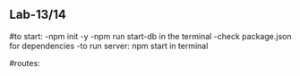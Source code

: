 ## Lab-13/14

#to start:
-npm init -y
-npm run start-db in the terminal
-check package.json for dependencies
-to run server: npm start in terminal

#routes:
 
